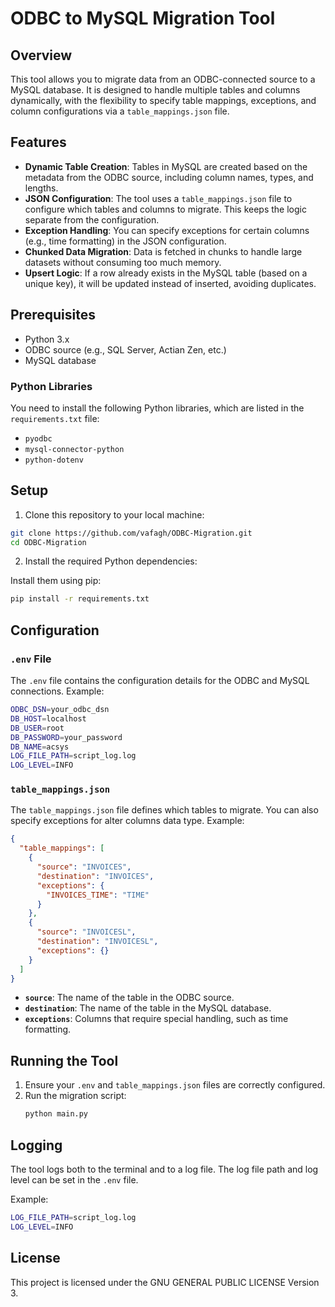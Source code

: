
# ODBC to MySQL Migration Tool

## Overview

This tool allows you to migrate data from an ODBC-connected source to a MySQL database. It is designed to handle multiple tables and columns dynamically, with the flexibility to specify table mappings, exceptions, and column configurations via a `table_mappings.json` file.

## Features

- **Dynamic Table Creation**: Tables in MySQL are created based on the metadata from the ODBC source, including column names, types, and lengths.
- **JSON Configuration**: The tool uses a `table_mappings.json` file to configure which tables and columns to migrate. This keeps the logic separate from the configuration.
- **Exception Handling**: You can specify exceptions for certain columns (e.g., time formatting) in the JSON configuration.
- **Chunked Data Migration**: Data is fetched in chunks to handle large datasets without consuming too much memory.
- **Upsert Logic**: If a row already exists in the MySQL table (based on a unique key), it will be updated instead of inserted, avoiding duplicates.

## Prerequisites

- Python 3.x
- ODBC source (e.g., SQL Server, Actian Zen, etc.)
- MySQL database

### Python Libraries

You need to install the following Python libraries, which are listed in the `requirements.txt` file:
- `pyodbc`
- `mysql-connector-python`
- `python-dotenv`

## Setup

1. Clone this repository to your local machine:

```bash
git clone https://github.com/vafagh/ODBC-Migration.git
cd ODBC-Migration
```

2. Install the required Python dependencies:

Install them using pip:
```bash
pip install -r requirements.txt
```

## Configuration

### `.env` File

The `.env` file contains the configuration details for the ODBC and MySQL connections. Example:

```bash
ODBC_DSN=your_odbc_dsn
DB_HOST=localhost
DB_USER=root
DB_PASSWORD=your_password
DB_NAME=acsys
LOG_FILE_PATH=script_log.log
LOG_LEVEL=INFO
```

### `table_mappings.json`

The `table_mappings.json` file defines which tables to migrate. You can also specify exceptions for alter columns data type. Example:

```json
{
  "table_mappings": [
    {
      "source": "INVOICES",
      "destination": "INVOICES",
      "exceptions": {
        "INVOICES_TIME": "TIME"
      }
    },
    {
      "source": "INVOICESL",
      "destination": "INVOICESL",
      "exceptions": {}
    }
  ]
}
```

- **`source`**: The name of the table in the ODBC source.
- **`destination`**: The name of the table in the MySQL database.
- **`exceptions`**: Columns that require special handling, such as time formatting.

## Running the Tool

1. Ensure your `.env` and `table_mappings.json` files are correctly configured.
2. Run the migration script:
   ```bash
   python main.py
   ```

## Logging

The tool logs both to the terminal and to a log file. The log file path and log level can be set in the `.env` file.

Example:
```bash
LOG_FILE_PATH=script_log.log
LOG_LEVEL=INFO
```

## License

This project is licensed under the GNU GENERAL PUBLIC LICENSE Version 3.
